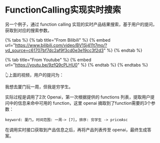 # FunctionCalling实现实时搜索

另一个例子，通过 function calling 实现的实时产品结果搜索，基于用户的提问，获取到对应的搜索参数。

{% tabs %}
{% tab title="From Bilibili" %}
{% embed url="https://www.bilibili.com/video/BV1Sj411t7mo/?vd_source=c61707bf7dc2af9f3cd0e3e19cc3f2d3" %}
{% endtab %}

{% tab title="From Youtube" %}
{% embed url="https://youtu.be/9zfQ9cPLHU0" %}
{% endtab %}
{% endtabs %}

👆上面的视频，用户的提问为：

我想去厦门玩一周，但我是穷学生。

实际过程是调用了2次 Openai，第一次根据提供的 functions 列表，提取用户提问中的信息来命中可用的 function，这里 openai 摘取到了function需要的3个参数：

`keyword: 厦门`，`时间范围: 一周-> [7]`，`排序: 穷学生 -> priceAsc`

在调用实时接口获取到产品信息之后，再将产品列表传至 openai，最终生成答案。


